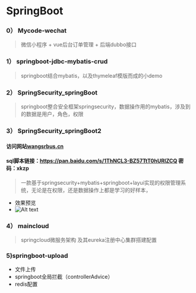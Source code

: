 # SpringBoot

###  0） Mycode-wechat
 >  微信小程序 + vue后台订单管理 + 后端dubbo接口 
###  1） springboot-jdbc-mybatis-crud 
 > springboot结合mybatis，以及thymeleaf模版而成的小demo

### 2） SpringSecurity_springBoot
> springboot整合安全框架springsecurity，数据操作用的mybatis，涉及到的数据是用户，角色，权限 
 

###  3） SpringSecurity_springBoot2

#### 访问网站[wangsrbus.cn](http://wangsrbus.cn) 

#### sql脚本链接：https://pan.baidu.com/s/1ThNCL3-BZ57TtT0hURlZCQ 密码：xkzp

> 一款基于springsecurity+mybatis+springboot+layui实现的权限管理系统，无论是在权限，还是数据操作上都是学习的好样本，

- 效果预览
- ![Alt text](https://images2018.cnblogs.com/blog/1377204/201808/1377204-20180811141223183-585321616.gif)

###  4） maincloud
 > springcloud微服务架构 及其eureka注册中心集群搭建配置
 
### 5)springboot-upload	 
  - 文件上传 
  - springboot全局拦截（controllerAdvice）
  - redis配置
 

